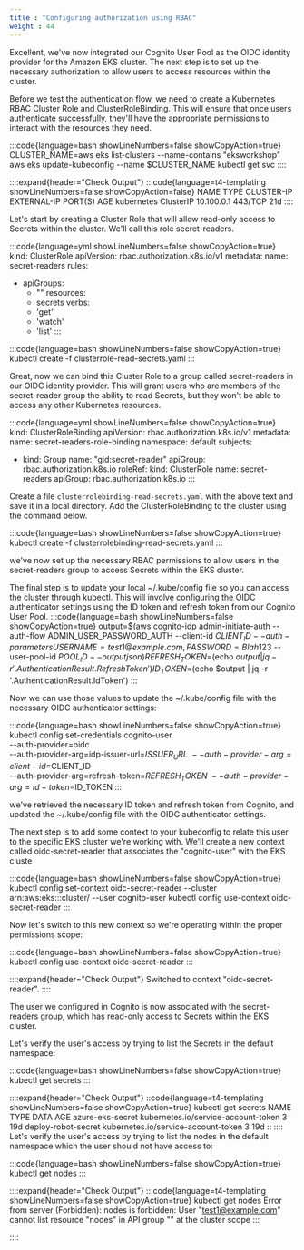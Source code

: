 ```yaml
---
title : "Configuring authorization using RBAC"
weight : 44
---
```


Excellent, we've now integrated our Cognito User Pool as the OIDC identity provider for the Amazon EKS cluster. The next step is to set up the necessary authorization to allow users to access resources within the cluster.

Before we test the authentication flow, we need to create a Kubernetes RBAC Cluster Role and ClusterRoleBinding. This will ensure that once users authenticate successfully, they'll have the appropriate permissions to interact with the resources they need.

:::code{language=bash showLineNumbers=false showCopyAction=true}
CLUSTER_NAME=aws eks list-clusters --name-contains "eksworkshop"
aws eks update-kubeconfig --name $CLUSTER_NAME
kubectl get svc
::::


::::expand{header="Check Output"}
:::code{language=t4-templating showLineNumbers=false showCopyAction=false}
NAME         TYPE        CLUSTER-IP   EXTERNAL-IP   PORT(S)   AGE
kubernetes   ClusterIP   10.100.0.1   <none>        443/TCP   21d
::::

Let's start by creating a Cluster Role that will allow read-only access to Secrets within the cluster. We'll call this role secret-readers.

:::code{language=yml showLineNumbers=false showCopyAction=true}
kind: ClusterRole
apiVersion: rbac.authorization.k8s.io/v1
metadata:
name: secret-readers
rules:
- apiGroups:
    - ""
      resources:
    - secrets
      verbs:
    - 'get'
    - 'watch'
    - 'list'
:::

:::code{language=bash showLineNumbers=false showCopyAction=true}
kubectl create -f clusterrole-read-secrets.yaml
:::

Great, now we can bind this Cluster Role to a group called secret-readers in our OIDC identity provider. This will grant users who are members of the secret-reader group the ability to read Secrets, but they won't be able to access any other Kubernetes resources.


:::code{language=yml showLineNumbers=false showCopyAction=true}
kind: ClusterRoleBinding
apiVersion: rbac.authorization.k8s.io/v1
metadata:
name: secret-readers-role-binding
namespace: default
subjects:
- kind: Group
  name: "gid:secret-reader"
  apiGroup: rbac.authorization.k8s.io
  roleRef:
  kind: ClusterRole
  name: secret-readers
  apiGroup: rbac.authorization.k8s.io
:::

Create a file `clusterrolebinding-read-secrets.yaml` with the above text and save it in a local directory. Add the ClusterRoleBinding to the cluster using the command below.

:::code{language=bash showLineNumbers=false showCopyAction=true}
kubectl create -f clusterrolebinding-read-secrets.yaml
:::

we've now set up the necessary RBAC permissions to allow users in the secret-readers group to access Secrets within the EKS cluster.

The final step is to update your local ~/.kube/config file so you can access the cluster through kubectl. This will involve configuring the OIDC authenticator settings using the ID token and refresh token from our Cognito User Pool.
:::code{language=bash showLineNumbers=false showCopyAction=true}
output=$(aws cognito-idp admin-initiate-auth --auth-flow ADMIN_USER_PASSWORD_AUTH --client-id $CLIENT_ID --auth-parameters USERNAME=test1@example.com,PASSWORD=Blah123$ --user-pool-id $POOL_ID --output json)
REFRESH_TOKEN=$(echo $output | jq -r '.AuthenticationResult.RefreshToken')
ID_TOKEN=$(echo $output | jq -r '.AuthenticationResult.IdToken')
:::


Now we can use those values to update the ~/.kube/config file with the necessary OIDC authenticator settings:

:::code{language=bash showLineNumbers=false showCopyAction=true}
kubectl config set-credentials cognito-user \
--auth-provider=oidc \
--auth-provider-arg=idp-issuer-url=$ISSUER_URL \
--auth-provider-arg=client-id=$CLIENT_ID \
--auth-provider-arg=refresh-token=$REFRESH_TOKEN \
--auth-provider-arg=id-token=$ID_TOKEN
:::

we've retrieved the necessary ID token and refresh token from Cognito, and updated the ~/.kube/config file with the OIDC authenticator settings.

The next step is to add some context to your kubeconfig to relate this user to the specific EKS cluster we're working with. We'll create a new context called oidc-secret-reader that associates the "cognito-user" with the EKS cluste

:::code{language=bash showLineNumbers=false showCopyAction=true}
kubectl config set-context oidc-secret-reader --cluster arn:aws:eks:<region>:<account-number>:cluster/<ClusterName> --user cognito-user
kubectl config use-context oidc-secret-reader
:::

Now let's switch to this new context so we're operating within the proper permissions scope:

:::code{language=bash showLineNumbers=false showCopyAction=true}
kubectl config use-context oidc-secret-reader
:::

::::expand{header="Check Output"}
Switched to context "oidc-secret-reader".
::::

The user we configured in Cognito is now associated with the secret-readers group, which has read-only access to Secrets within the EKS cluster.

Let's verify the user's access by trying to list the Secrets in the default namespace:

:::code{language=bash showLineNumbers=false showCopyAction=true}
kubectl get secrets
:::

::::expand{header="Check Output"}
::code{language=t4-templating showLineNumbers=false showCopyAction=true}
kubectl get secrets
NAME                  TYPE                                  DATA   AGE
azure-eks-secret      kubernetes.io/service-account-token   3      19d
deploy-robot-secret   kubernetes.io/service-account-token   3      19d
::
::::
Let's verify the user's access by trying to list the nodes in the default namespace which the user should not have access to:

:::code{language=bash showLineNumbers=false showCopyAction=true}
kubectl get nodes
:::

::::expand{header="Check Output"}
:::code{language=t4-templating showLineNumbers=false showCopyAction=true}
kubectl get nodes
Error from server (Forbidden): nodes is forbidden: User "test1@example.com" cannot list resource "nodes" in API group "" at the cluster scope
:::

::::


